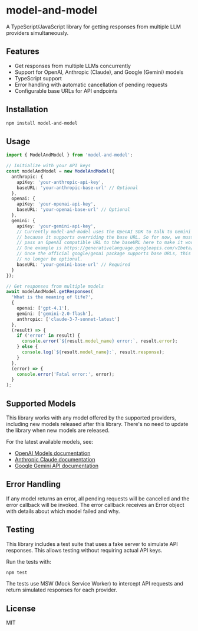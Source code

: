# model-and-model

A TypeScript/JavaScript library for getting responses from multiple LLM providers simultaneously.

## Features

- Get responses from multiple LLMs concurrently
- Support for OpenAI, Anthropic (Claude), and Google (Gemini) models
- TypeScript support
- Error handling with automatic cancellation of pending requests
- Configurable base URLs for API endpoints

## Installation

```bash
npm install model-and-model
```

## Usage

```typescript
import { ModelAndModel } from 'model-and-model';

// Initialize with your API keys
const modelAndModel = new ModelAndModel({
  anthropic: {
    apiKey: 'your-anthropic-api-key',
    baseURL: 'your-anthropic-base-url' // Optional
  },
  openai: {
    apiKey: 'your-openai-api-key',
    baseURL: 'your-openai-base-url' // Optional
  },
  gemini: {
    apiKey: 'your-gemini-api-key',
    // Currently model-and-model uses the OpenAI SDK to talk to Gemini 
    // because it supports overriding the base URL. So for now, we must
    // pass an OpenAI compatible URL to the baseURL here to make it work.
    // One example is https://generativelanguage.googleapis.com/v1beta/openai/
    // Once the official google/genai package supports base URLs, this will
    // no longer be optional.
    baseURL: 'your-gemini-base-url' // Required
  }
});

// Get responses from multiple models
await modelAndModel.getResponses(
  'What is the meaning of life?',
  {
    openai: ['gpt-4.1'],
    gemini: ['gemini-2.0-flash'],
    anthropic: ['claude-3-7-sonnet-latest']
  },
  (result) => {
    if ('error' in result) {
      console.error(`${result.model_name} error:`, result.error);
    } else {
      console.log(`${result.model_name}:`, result.response);
    }
  },
  (error) => {
    console.error('Fatal error:', error);
  }
);
```

## Supported Models

This library works with any model offered by the supported providers, including new models released after this library. There's no need to update the library when new models are released.

For the latest available models, see:
- [OpenAI Models documentation](https://platform.openai.com/docs/models)
- [Anthropic Claude documentation](https://docs.anthropic.com/claude/docs/models-overview)
- [Google Gemini API documentation](https://ai.google.dev/models/gemini)

## Error Handling

If any model returns an error, all pending requests will be cancelled and the error callback will be invoked. The error callback receives an Error object with details about which model failed and why.

## Testing

This library includes a test suite that uses a fake server to simulate API responses. This allows testing without requiring actual API keys.

Run the tests with:

```bash
npm test
```

The tests use MSW (Mock Service Worker) to intercept API requests and return simulated responses for each provider.

## License

MIT
